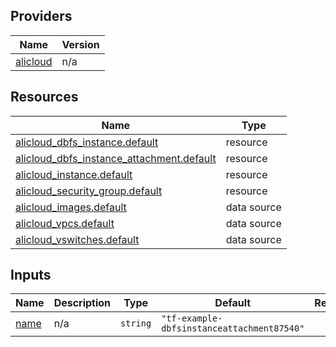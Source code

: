 <!-- BEGIN_TF_DOCS -->
## Providers

| Name | Version |
|------|---------|
| <a name="provider_alicloud"></a> [alicloud](#provider\_alicloud) | n/a |

## Resources

| Name | Type |
|------|------|
| [alicloud_dbfs_instance.default](https://registry.terraform.io/providers/hashicorp/alicloud/latest/docs/resources/dbfs_instance) | resource |
| [alicloud_dbfs_instance_attachment.default](https://registry.terraform.io/providers/hashicorp/alicloud/latest/docs/resources/dbfs_instance_attachment) | resource |
| [alicloud_instance.default](https://registry.terraform.io/providers/hashicorp/alicloud/latest/docs/resources/instance) | resource |
| [alicloud_security_group.default](https://registry.terraform.io/providers/hashicorp/alicloud/latest/docs/resources/security_group) | resource |
| [alicloud_images.default](https://registry.terraform.io/providers/hashicorp/alicloud/latest/docs/data-sources/images) | data source |
| [alicloud_vpcs.default](https://registry.terraform.io/providers/hashicorp/alicloud/latest/docs/data-sources/vpcs) | data source |
| [alicloud_vswitches.default](https://registry.terraform.io/providers/hashicorp/alicloud/latest/docs/data-sources/vswitches) | data source |

## Inputs

| Name | Description | Type | Default | Required |
|------|-------------|------|---------|:--------:|
| <a name="input_name"></a> [name](#input\_name) | n/a | `string` | `"tf-example-dbfsinstanceattachment87540"` | no |
<!-- END_TF_DOCS -->    